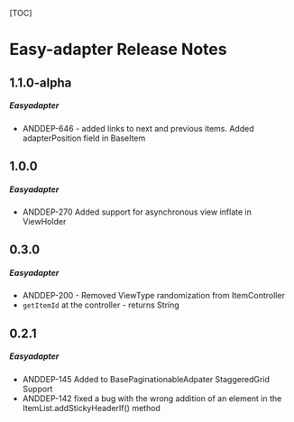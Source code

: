 [TOC]
# Easy-adapter Release Notes
## 1.1.0-alpha
##### Easyadapter
* ANDDEP-646 - added links to next and previous items. Added adapterPosition field in BaseItem
## 1.0.0
##### Easyadapter
* ANDDEP-270 Added support for asynchronous view inflate in ViewHolder
## 0.3.0
##### Easyadapter
* ANDDEP-200 - Removed ViewType randomization from ItemController
* `getItemId` at the controller - returns String
## 0.2.1
##### Easyadapter
* ANDDEP-145 Added to BasePaginationableAdpater StaggeredGrid Support
* ANDDEP-142 fixed a bug with the wrong addition of an element in the ItemList.addStickyHeaderIf() method